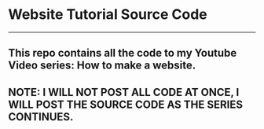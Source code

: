 # Website Tutorial Source Code
---
This repo contains all the code to my Youtube Video series: How to make a website.
---
## NOTE: I WILL NOT POST ALL CODE AT ONCE, I WILL POST THE SOURCE CODE AS THE SERIES CONTINUES.
